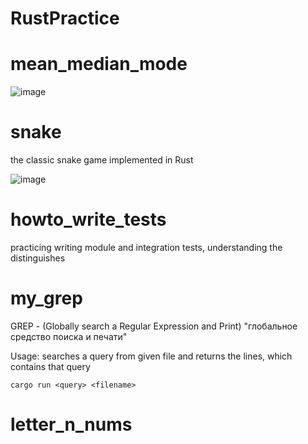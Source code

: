# RustPractice

# mean_median_mode

![image](https://user-images.githubusercontent.com/58668238/138920299-bc853cd9-e17d-4502-99e5-afbc3bfb7c2c.png)

# snake

the classic snake game implemented in Rust

![image](https://user-images.githubusercontent.com/58668238/138920958-58695b5f-c309-43a2-8c79-e111e7f9432e.png)

# howto_write_tests

practicing writing module and integration tests, understanding the distinguishes

# my_grep

GREP - (Globally search a Regular  Expression and Print)
"глобальное средство поиска и печати"

Usage: searches a query from given file and returns the lines, which contains that query


```
cargo run <query> <filename>
```

# letter_n_nums




